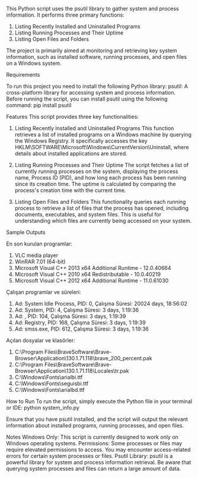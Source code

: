 This Python script uses the psutil library to gather system and process information. It performs three primary functions:

1. Listing Recently Installed and Uninstalled Programs
2. Listing Running Processes and Their Uptime
3. Listing Open Files and Folders

The project is primarily aimed at monitoring and retrieving key system information, such as installed software, running processes, and open files on a Windows system.

Requirements

To run this project you need to install the following Python library:
psutil: A cross-platform library for accessing system and process information.
Before running the script, you can install psutil using the following command: pip install psutil

Features
This script provides three key functionalities:

1. Listing Recently Installed and Uninstalled Programs
This function retrieves a list of installed programs on a Windows machine by querying the Windows Registry. It specifically accesses the key HKLM\SOFTWARE\Microsoft\Windows\CurrentVersion\Uninstall, where details about installed applications are stored.

2. Listing Running Processes and Their Uptime
The script fetches a list of currently running processes on the system, displaying the process name, Process ID (PID), and how long each process has been running since its creation time. The uptime is calculated by comparing the process's creation time with the current time.

3. Listing Open Files and Folders
This functionality queries each running process to retrieve a list of files that the process has opened, including documents, executables, and system files. This is useful for understanding which files are currently being accessed on your system.

Sample Outputs

En son kurulan programlar:

1. VLC media player
2. WinRAR 7.01 (64-bit)
3. Microsoft Visual C++ 2013 x64 Additional Runtime - 12.0.40664
4. Microsoft Visual C++ 2010  x64 Redistributable - 10.0.40219
5. Microsoft Visual C++ 2012 x64 Additional Runtime - 11.0.61030

Çalışan programlar ve süreleri:

1. Ad: System Idle Process, PID: 0, Çalışma Süresi: 20024 days, 18:56:02
2. Ad: System, PID: 4, Çalışma Süresi: 3 days, 1:19:36
3. Ad: , PID: 104, Çalışma Süresi: 3 days, 1:19:39
4. Ad: Registry, PID: 168, Çalışma Süresi: 3 days, 1:19:39
5. Ad: smss.exe, PID: 612, Çalışma Süresi: 3 days, 1:19:36

Açılan dosyalar ve klasörler:

1. C:\Program Files\BraveSoftware\Brave-Browser\Application\130.1.71.118\brave_200_percent.pak
2. C:\Program Files\BraveSoftware\Brave-Browser\Application\130.1.71.118\Locales\tr.pak
3. C:\Windows\Fonts\arialbi.ttf
4. C:\Windows\Fonts\seguisbi.ttf
5. C:\Windows\Fonts\arialbd.ttf

How to Run
To run the script, simply execute the Python file in your terminal or IDE: python system_info.py

Ensure that you have psutil installed, and the script will output the relevant information about installed programs, running processes, and open files.

Notes
Windows Only: This script is currently designed to work only on Windows operating systems.
Permissions: Some processes or files may require elevated permissions to access. You may encounter access-related errors for certain system processes or files.
Psutil Library: psutil is a powerful library for system and process information retrieval. Be aware that querying system processes and files can return a large amount of data.
